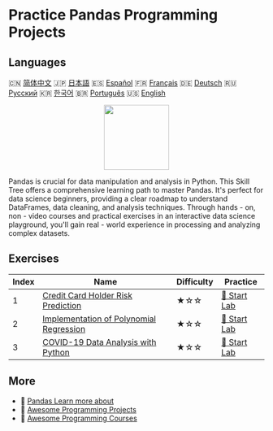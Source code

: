 # Practice Pandas Programming Projects

## Languages

🇨🇳 [简体中文](README_zh.md) 🇯🇵 [日本語](README_ja.md) 🇪🇸 [Español](README_es.md) 🇫🇷 [Français](README_fr.md) 🇩🇪 [Deutsch](README_de.md) 🇷🇺 [Русский](README_ru.md) 🇰🇷 [한국어](README_ko.md) 🇧🇷 [Português](README_pt.md) 🇺🇸 [English](README.md) 

<div align="center">
<img width="128px" src="https://file.labex.io/path/qhqKKAjZr3K5.png">
</div>

Pandas is crucial for data manipulation and analysis in Python. This Skill Tree offers a comprehensive learning path to master Pandas. It's perfect for data science beginners, providing a clear roadmap to understand DataFrames, data cleaning, and analysis techniques. Through hands - on, non - video courses and practical exercises in an interactive data science playground, you'll gain real - world experience in processing and analyzing complex datasets.

## Exercises

|   Index | Name                                                                                                                                | Difficulty   | Practice                                                                                                 |
|---------|-------------------------------------------------------------------------------------------------------------------------------------|--------------|----------------------------------------------------------------------------------------------------------|
|       1 | [Credit Card Holder Risk Prediction](https://labex.io/en/courses/project-credit-card-holder-risk-prediction)                        | ★☆☆          | [🚀 Start Lab](https://labex.io/en/courses/project-credit-card-holder-risk-prediction)                   |
|       2 | [Implementation of Polynomial Regression](https://labex.io/en/courses/project-polynomial-regression-implementation-and-application) | ★☆☆          | [🚀 Start Lab](https://labex.io/en/courses/project-polynomial-regression-implementation-and-application) |
|       3 | [COVID-19 Data Analysis with Python](https://labex.io/en/courses/project-covid-19-data-statistics)                                  | ★☆☆          | [🚀 Start Lab](https://labex.io/en/courses/project-covid-19-data-statistics)                             |

## More

- 🔗 [Pandas Learn more about](https://labex.io/en/skilltrees/pandas)
- 🔗 [Awesome Programming Projects](https://github.com/labex-labs/awesome-programming-projects)
- 🔗 [Awesome Programming Courses](https://github.com/labex-labs/awesome-programming-courses)

